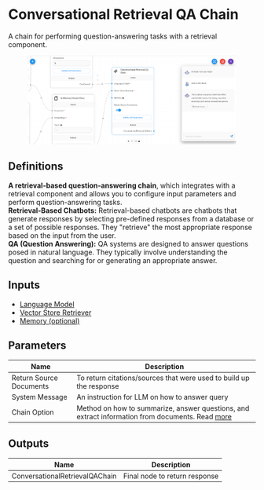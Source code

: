# Conversational Retrieval QA Chain

A chain for performing question-answering tasks with a retrieval component.

<figure><img src="../../../.gitbook/assets/image (6) (1) (1) (1) (1) (1).png" alt=""><figcaption></figcaption></figure>

## Definitions

**A retrieval-based question-answering chain**, which integrates with a retrieval component and allows you to configure input parameters and perform question-answering tasks.\
**Retrieval-Based Chatbots:** Retrieval-based chatbots are chatbots that generate responses by selecting pre-defined responses from a database or a set of possible responses. They "retrieve" the most appropriate response based on the input from the user.\
**QA (Question Answering):** QA systems are designed to answer questions posed in natural language. They typically involve understanding the question and searching for or generating an appropriate answer.

## Inputs

* [Language Model](../chat-models/)
* [Vector Store Retriever](../vector-stores/)
* [Memory (optional)](../memory/)

## Parameters

| Name                    | Description                                                                                                                                               |
| ----------------------- | --------------------------------------------------------------------------------------------------------------------------------------------------------- |
| Return Source Documents | To return citations/sources that were used to build up the response                                                                                       |
| System Message          | An instruction for LLM on how to answer query                                                                                                             |
| Chain Option            | Method on how to summarize, answer questions, and extract information from documents. Read [more](https://js.langchain.com/docs/modules/chains/document/) |

## Outputs

| Name                           | Description                   |
| ------------------------------ | ----------------------------- |
| ConversationalRetrievalQAChain | Final node to return response |
